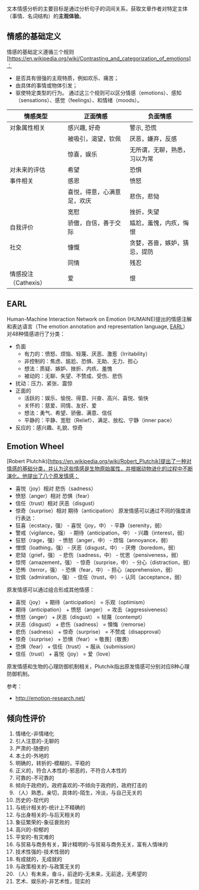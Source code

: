 文本情感分析的主要目标是通过分析句子的词间关系，获取文章作者对特定主体（事情、名词结构）的**主观体验**。

## 情感的基础定义
情感的基础定义遵循三个规则[https://en.wikipedia.org/wiki/Contrasting_and_categorization_of_emotions]：
* 是否具有很强的主观特质，例如欢乐、痛苦；
* 由具体的事情或物体引发；
* 驱使特定类型的行为。
通过这三个规则可以区分情感（emotions）、感知（sensations）、感觉（feelings）、和情绪（moods）。

| 情感类型           | 正面情感           | 负面情感           |
|----------------|----------------|----------------|
| 对象属性相关         | 感兴趣, 好奇        | 警示, 恐慌         |
|                     | 被吸引，渴望，钦佩      | 厌恶，嫌弃，反感       |
|                     | 惊喜，娱乐          | 无所谓，无聊，熟悉，习以为常 |
| 对未来的评估         | 希望             | 恐惧             |
| 事件相关             | 感恩             | 愤怒             |
|                     | 喜悦，得意，心满意足，欢庆  | 悲伤，悲恸          |
|                     | 宽慰             | 挫折，失望          |
| 自我评价           | 骄傲，自信，善于交际     | 尴尬，羞愧，内疚，悔恨    |
| 社交             | 慷慨             | 贪婪，吝啬，嫉妒，猜忌，提防 |
|                     | 同情             | 残忍             |
| 情感投注（Cathexis） | 爱              | 恨              |

## EARL
Human-Machine Interaction Network on Emotion (HUMAINE)提出的情感注解和表达语言（The emotion annotation and representation language, [EARL](http://emotion-research.net/projects/humaine/earl)）对48种情感进行了分类：
- 负面
   - 有力的：愤怒、烦恼、轻蔑、厌恶、激惹（Irritability）
   - 非控制的：焦虑、尴尬、恐惧、无助、无力、担心
   - 想法：质疑、嫉妒、挫折、内疚、羞愧
   - 被动的：无聊、失望、不赞成、受伤、悲伤
- 扰动：压力、紧张、震惊
- 正面的
   - 活跃的：娱乐、愉悦、得意、兴奋、高兴、喜悦、愉快
   - 关怀的：慈爱、同情、友好、爱
   - 想法：勇气、希望、骄傲、满意、信任
   - 平静的：平静、宽慰（Relief）、满足、放松、宁静（inner pace）
- 反应的：感兴趣、礼貌、惊奇

## Emotion Wheel
[Robert Plutchik)[https://en.wikipedia.org/wiki/Robert_Plutchik]提出了一种对情感的基础分类，并认为这些情感是生物原始属性，并根据动物进化的过程中不断演化。他提出了八个原发情感：
* 喜悦（joy）相对 悲伤（sadness）
* 愤怒（anger）相对 恐惧（fear）
* 信任（trust）相对 厌恶（disgust）
* 惊奇（surprise）相对 期待（anticipation）
原发情感可以通过不同的强度进行表达：
* 狂喜（ecstacy，强） - 喜悦（joy，中） - 平静（serenity，弱）
* 警戒（vigilance，强） - 期待（anticipation，中） - 兴趣（interest，弱）
* 狂怒（rage，强） - 愤怒（anger，中） - 烦恼（annoyance，弱）
* 憎恨（loathing，强） - 厌恶（disgust，中） - 厌倦（boredom，弱）
* 悲恸（grief，强） - 悲伤（sadness，中） - 忧思（pensiveness，弱）
* 惊愕（amazement，强） - 惊奇（surprise，中） - 分心（distraction，弱）
* 恐怖（terror，强） - 恐惧（fear，中） - 担心（apprehension，弱）
* 钦佩（admiration，强） - 信任（trust，中） - 认同（acceptance，弱）

原发情感可以通过组合形成其他情感：
* 喜悦（joy） + 期待（anticipation） = 乐观（optimism）
* 期待（anticipation） + 愤怒（anger） = 攻击（aggressiveness）
* 愤怒（anger） + 厌恶（disgust） = 轻蔑（contempt）
* 厌恶（disgust） + 悲伤（sadness） = 懊悔（remorse）
* 悲伤（sadness） + 惊奇（surprise） = 不赞成（disapproval）
* 惊奇（surprise） + 恐惧（fear） = 敬畏]（敬畏）
* 恐惧（fear） + 信任（trust） = 服从（submission）
* 信任（trust） + 喜悦（joy） = 爱（love）

原发情感和生物的心理防御机制相关，Plutchik指出原发情感可分别对应8种心理防御机制。

参考：
* http://emotion-research.net/

## 倾向性评价
1. 情绪化-非情绪化
1. 引人注意的-无聊的
1. 严肃的-随便的
1. 本土的-外地的
1. 明确的，转折的-模糊的，平稳的
1. 正义的，符合人本性的-邪恶的，不符合人本性的
1. 可靠的-不可靠的
1. 倾向于政府的，政府喜欢的-不倾向于政府的，政府打击的
1. （人）熟悉，亲切，具体的-陌生，冷淡，与自己无关的
1. 历史的-现代的
1. 与统计相关的-统计上不精确的
1. 与出身相关的-与后天相关的
1. 象征繁荣的-象征衰败的
1. 高兴的-抑郁的
1. 平安的-有灾难的
1. 与贸易与商务有关，算计精明的-与贸易与商务无关，富有人情味的
1. 技术性强的-技术性弱的
1. 有成就的，无成就的
1. 与政策相关的-与政策无关的
1. （人）有未来，奋斗，前途的-无未来，无前途，无希望的
1. 艺术、娱乐的-非艺术性，现实的
